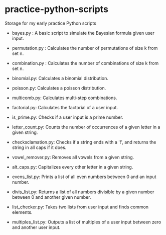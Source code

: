 # practice-python-scripts
Storage for my early practice Python scripts

- bayes.py : A basic script to simulate the Bayesian formula given user input.
- permutation.py : Calculates the number of permutations of size k from set n.
- combination.py : Calculates the number of combinations of size k from set n.
- binomial.py: Calculates a binomial distribution.
- poisson.py: Calculates a poisson distribution.
- multicomb.py: Calculates multi-step combinations.

- factorial.py: Calculates the factorial of a user input.
- is_prime.py: Checks if a user input is a prime number.
- letter_count.py: Counts the number of occurrences of a given letter in a given string.
- checksclamation.py: Checks if a string ends with a '!', and returns the string in all caps if it does.
- vowel_remover.py: Removes all vowels from a given string.
- alt_caps.py: Capitalizes every other letter in a given string.
- evens_list.py: Prints a list of all even numbers between 0 and an input number.
- divis_list.py: Returns a list of all numbers divisible by a given number between 0 and another given number.
- list_checker.py: Takes two lists from user input and finds common elements.
- multiples_list.py: Outputs a list of multiples of a user input between zero and another user input.
